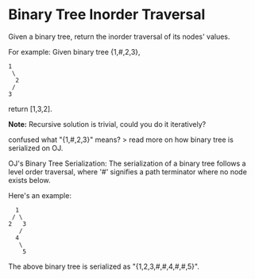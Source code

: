 # Binary Tree Inorder Traversal

Given a binary tree, return the inorder traversal of its nodes' values.

For example:
Given binary tree {1,#,2,3},

    1
     \
      2
     /
    3

return [1,3,2].

**Note:** Recursive solution is trivial, could you do it iteratively?

confused what "{1,#,2,3}" means? > read more on how binary tree is serialized on OJ.


OJ's Binary Tree Serialization:
The serialization of a binary tree follows a level order traversal, where '#' signifies a path terminator where no node exists below.

Here's an example:

      1
     / \
    2   3
       /
      4
       \
        5

The above binary tree is serialized as "{1,2,3,#,#,4,#,#,5}".
